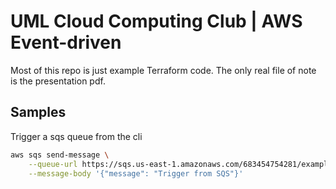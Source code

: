 # UML Cloud Computing Club | AWS Event-driven

Most of this repo is just example Terraform code. The only real file of note is the presentation pdf.


## Samples

Trigger a sqs queue from the cli

```bash
aws sqs send-message \
    --queue-url https://sqs.us-east-1.amazonaws.com/683454754281/example-queue \
    --message-body '{"message": "Trigger from SQS"}'
```
